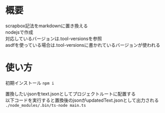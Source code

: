 # 概要
scrapbox記法をmarkdownに置き換える  
nodejsで作成  
対応しているバージョンは.tool-versionsを参照  
asdfを使っている場合は.tool-versionsに書かれているバージョンが使われる  

# 使い方
初期インストール
`npm i`  

置換したいjsonをtext.jsonとしてプロジェクトルートに配置する  
以下コードを実行すると置換後のjsonがupdatedText.jsonとして出力される  
`./node_modules/.bin/ts-node main.ts`  
